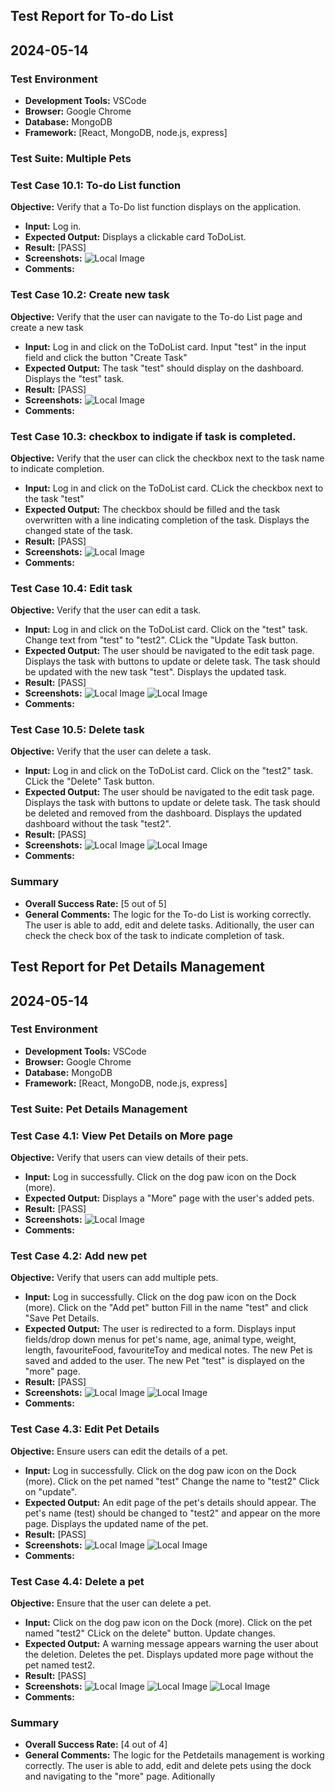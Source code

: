 ## Test Report for To-do List

## 2024-05-14

### Test Environment
- **Development Tools:** VSCode
- **Browser:** Google Chrome
- **Database:** MongoDB
- **Framework:** [React, MongoDB, node.js, express]

### Test Suite: Multiple Pets

### Test Case 10.1: To-do List function
**Objective:** Verify that a To-Do list function displays on the application.
- **Input:** Log in.
- **Expected Output:** Displays a clickable card ToDoList.
- **Result:** [PASS]
- **Screenshots:** ![Local Image](./screenshots/TC10.1.png)
- **Comments:**

### Test Case 10.2: Create new task
**Objective:** Verify that the user can navigate to the To-do List page and create a new task
- **Input:** Log in and click on the ToDoList card. Input "test" in the input field and click the button "Create Task"
- **Expected Output:** The task "test" should display on the dashboard.
Displays the "test" task.
- **Result:** [PASS]
- **Screenshots:** ![Local Image](./screenshots/TC9.2.png) 
- **Comments:**

### Test Case 10.3: checkbox to indigate if task is completed.
**Objective:** Verify that the user can click the checkbox next to the task name to indicate completion.
- **Input:** Log in and click on the ToDoList card.
CLick the checkbox next to the task "test"
- **Expected Output:** The checkbox should be filled and the task overwritten with a line indicating completion of the task.
Displays the changed state of the task.
- **Result:** [PASS]
- **Screenshots:** ![Local Image](./screenshots/TC10.3.png) 
- **Comments:**

### Test Case 10.4: Edit task
**Objective:** Verify that the user can edit a task.
- **Input:** Log in and click on the ToDoList card.
Click on the "test" task.
Change text from "test" to "test2".
CLick the "Update Task button.
- **Expected Output:** The user should be navigated to the edit task page.
Displays the task with buttons to update or delete task.
The task should be updated with the new task "test".
Displays the updated task.
- **Result:** [PASS]
- **Screenshots:** ![Local Image](./screenshots/TC10.4.1.png) ![Local Image](./screenshots/TC10.4.2.png)  
- **Comments:**

### Test Case 10.5: Delete task
**Objective:** Verify that the user can delete a task.
- **Input:** Log in and click on the ToDoList card.
Click on the "test2" task.
CLick the "Delete" Task button.
- **Expected Output:** The user should be navigated to the edit task page.
Displays the task with buttons to update or delete task.
The task should be deleted and removed from the dashboard.
Displays the updated dashboard without the task "test2".
- **Result:** [PASS]
- **Screenshots:** ![Local Image](./screenshots/TC10.5.1.png) ![Local Image](./screenshots/TC10.5.2.png)  
- **Comments:**




### Summary
- **Overall Success Rate:** [5 out of 5]
- **General Comments:** The logic for the To-do List is working correctly. The user is able to add, edit and delete tasks. Aditionally, the user can check the check box of the task to indicate completion of task.



## Test Report for Pet Details Management

## 2024-05-14

### Test Environment
- **Development Tools:** VSCode
- **Browser:** Google Chrome
- **Database:** MongoDB
- **Framework:** [React, MongoDB, node.js, express]

### Test Suite: Pet Details Management

### Test Case 4.1: View Pet Details on More page
**Objective:** Verify that users can view details of their pets.
- **Input:** Log in successfully.
Click on the dog paw icon on the Dock (more).
- **Expected Output:** Displays a "More" page with the user's added pets.
- **Result:** [PASS]
- **Screenshots:** ![Local Image](./screenshots/TC4.1.png)
- **Comments:**

### Test Case 4.2: Add new pet
**Objective:** Verify that users can add multiple pets.
- **Input:** Log in successfully.
Click on the dog paw icon on the Dock (more).
Click on the "Add pet" button
Fill in the name "test" and click "Save Pet Details.
- **Expected Output:** The user is redirected to a form.
Displays input fields/drop down menus for pet's name, age, animal type, weight, length, favouriteFood, favouriteToy and medical notes.
The new Pet is saved and added to the user.
The new Pet "test" is displayed on the "more" page.
- **Result:** [PASS]
- **Screenshots:** ![Local Image](./screenshots/TC4.2.1.png) ![Local Image](./screenshots/TC4.2.2.png)
- **Comments:**

### Test Case 4.3: Edit Pet Details
**Objective:** Ensure users can edit the details of a pet.
- **Input:** Log in successfully.
Click on the dog paw icon on the Dock (more).
Click on the pet named "test"
Change the name to "test2"
Click on "update".
- **Expected Output:** An edit page of the pet's details should appear.
The pet's name (test) should be changed to "test2" and appear on the more page.
Displays the updated name of the pet.
- **Result:** [PASS]
- **Screenshots:** ![Local Image](./screenshots/TC4.3.1.png) ![Local Image](./screenshots/TC4.3.2.png)
- **Comments:**

### Test Case 4.4: Delete a pet
**Objective:** Ensure that the user can delete a pet.
- **Input:** Click on the dog paw icon on the Dock (more).
Click on the pet named "test2"
CLick on the delete" button.
Update changes.
- **Expected Output:** A warning message appears warning the user about the deletion.
Deletes the pet.
Displays updated more page without the pet named test2.
- **Result:** [PASS]
- **Screenshots:** ![Local Image](./screenshots/TC4.4.1.png) ![Local Image](./screenshots/TC4.4.2.png) ![Local Image](./screenshots/TC4.4.3.png) 
- **Comments:**


### Summary
- **Overall Success Rate:** [4 out of 4]
- **General Comments:** The logic for the Petdetails management is working correctly. The user is able to add, edit and delete pets using the dock and navigating to the "more" page. Aditionally
